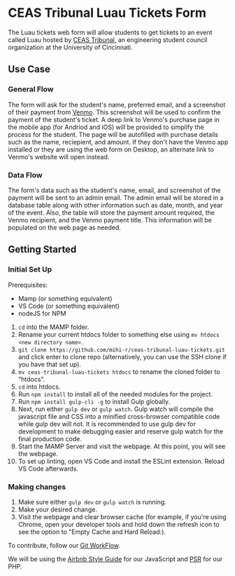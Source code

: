 # CEAS Tribunal Luau Tickets Form
The Luau tickets web form will allow students to get tickets to an event called Luau hosted by [CEAS Tribunal](https://tribunal.uc.edu), an engineering student council organization at the University of Cincinnati.

## Use Case
### General Flow
The form will ask for the student's name, preferred email, and a screenshot of their payment from [Venmo](https://venmo.com). This screenshot will be used to confirm the payment of the student's ticket. A deep link to Venmo's purchase page in the mobile app (for Andriod and iOS) will be provided to simplify the process for the student. The page will be autofilled with purchase details such as the name, reciepient, and amount. If they don't have the Venmo app installed or they are using the web form on Desktop, an alternate link to Venmo's website will open instead.

### Data Flow
The form's data such as the student's name, email, and screenshot of the payment will be sent to an admin email. The admin email will be stored in a database table along with other information such as date, month, and year of the event. Also, the table will store the payment amount required, the Venmo recipient, and the Venmo payment title. This information will be populated on the web page as needed. 

## Getting Started
### Initial Set Up
Prerequisites:
- Mamp (or something equivalent)
- VS Code (or something equivalent)
- nodeJS for NPM

1. `cd` into the MAMP folder.
2. Rename your current htdocs folder to something else using `mv htdocs <new directory name>`.
3. `git clone https://github.com/mihi-r/ceas-tribunal-luau-tickets.git` and click enter to clone repo (alternatively, you can use the SSH clone if you have that set up).
4. `mv ceas-tribunal-luau-tickets htdocs` to rename the cloned folder to “htdocs”.
5. `cd` into htdocs.
6. Run `npm install` to install all of the needed modules for the project.
7. Run `npm install gulp-cli -g` to install Gulp globally.
8. Next, run either `gulp dev` or `gulp watch`. Gulp watch will compile the javascript file and CSS into a minified cross-browser compatible code while gulp dev will not. It is recommended to use gulp dev for development to make debugging easier and reserve gulp watch for the final production code.
9. Start the MAMP Server and visit the webpage. At this point, you will see the webpage. 
10. To set up linting, open VS Code and install the ESLint extension. Reload VS Code afterwards.

### Making changes
1. Make sure either `gulp dev` or `gulp watch` is running.
2. Make your desired change.
3. Visit the webpage and clear browser cache (for example, if you're using Chrome, open your developer tools and hold down the refresh icon to see the option to "Empty Cache and Hard Reload:).

To contribute, follow our [Git WorkFlow](https://github.com/mihi-r/ceas-tribunal-luau-tickets/wiki).

We will be using the [Airbnb Style Guide](https://github.com/airbnb/javascript) for our JavaScript and [PSR](https://www.php-fig.org/psr/) for our PHP.



